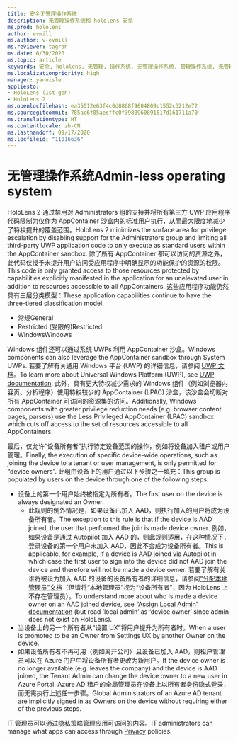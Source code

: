 ```yaml
---
title: 安全无管理操作系统
description: 无管理操作系统和 hololens 安全
ms.prod: hololens
author: evmill
ms.author: v-evmill
ms.reviewer: tagran
ms.date: 6/30/2020
ms.topic: article
keywords: 安全, hololens, 无管理, 操作系统, 无管理操作系统, 管理操作系统, 无管理操作系统, hololens 2, hololens 2 安全,
ms.localizationpriority: high
manager: yannisle
appliesto:
- HoloLens (1st gen)
- HoloLens 2
ms.openlocfilehash: ea35012e63f4c0d8868f9604809c1552c3212e72
ms.sourcegitcommit: 785ac6f05aecffc0f3980960891617d161711a70
ms.translationtype: HT
ms.contentlocale: zh-CN
ms.lasthandoff: 09/17/2020
ms.locfileid: "11016636"
---
```

# <span data-ttu-id="39f81-104">无管理操作系统</span><span class="sxs-lookup"><span data-stu-id="39f81-104">Admin-less operating system</span></span>

<span data-ttu-id="39f81-105">HoloLens 2 通过禁用对 Administrators 组的支持并将所有第三方 UWP 应用程序代码限制为仅作为 AppContainer 沙盒内的标准用户执行，从而最大限度地减少了特权提升的覆盖范围。</span><span class="sxs-lookup"><span data-stu-id="39f81-105">HoloLens 2 minimizes the surface area for privilege escalation by disabling support for the Administrators group and limiting all third-party UWP application code to only execute as standard users within the AppContainer sandbox.</span></span> <span data-ttu-id="39f81-106">除了所有 AppContainer 都可以访问的资源之外，此代码仅授予未提升用户访问受应用程序中明确显示的功能保护的资源的权限。</span><span class="sxs-lookup"><span data-stu-id="39f81-106">This code is only granted access to those resources protected by capabilities explicitly manifested in the application for an unelevated user in addition to resources accessible to all AppContainers.</span></span>
<span data-ttu-id="39f81-107">这些应用程序功能仍然具有三层分类模型：</span><span class="sxs-lookup"><span data-stu-id="39f81-107">These application capabilities continue to have the three-tiered classification model:</span></span>
  * <span data-ttu-id="39f81-108">常规</span><span class="sxs-lookup"><span data-stu-id="39f81-108">General</span></span>
  * <span data-ttu-id="39f81-109">Restricted (受限的)</span><span class="sxs-lookup"><span data-stu-id="39f81-109">Restricted</span></span>
  * <span data-ttu-id="39f81-110">Windows</span><span class="sxs-lookup"><span data-stu-id="39f81-110">Windows</span></span>

<span data-ttu-id="39f81-111">Windows 组件还可以通过系统 UWPs 利用 AppContainer 沙盒。</span><span class="sxs-lookup"><span data-stu-id="39f81-111">Windows components can also leverage the AppContainer sandbox through System UWPs.</span></span> <span data-ttu-id="39f81-112">若要了解有关通用 Windows 平台 (UWP) 的详细信息，请参阅 [UWP 文档](https://docs.microsoft.com/windows/uwp/)。</span><span class="sxs-lookup"><span data-stu-id="39f81-112">To learn more about Universal Windows Platform (UWP), see [UWP documentation](https://docs.microsoft.com/windows/uwp/).</span></span> <span data-ttu-id="39f81-113">此外，具有更大特权减少需求的 Windows 组件（例如浏览器内容页、分析程序）使用特权较少的 AppContainer (LPAC) 沙盒，该沙盒会切断对所有 AppContainer 可访问的资源集的访问。</span><span class="sxs-lookup"><span data-stu-id="39f81-113">Additionally, Windows components with greater privilege reduction needs (e.g. browser content pages, parsers) use the Less Privileged AppContainer (LPAC) sandbox which cuts off access to the set of resources accessible to all AppContainers.</span></span>

<span data-ttu-id="39f81-114">最后，仅允许“设备所有者”执行特定设备范围的操作，例如将设备加入租户或用户管理。</span><span class="sxs-lookup"><span data-stu-id="39f81-114">Finally, the execution of specific device-wide operations, such as joining the device to a tenant or user management, is only permitted for “device owners”.</span></span> <span data-ttu-id="39f81-115">此组由设备上的用户通过以下步骤之一填充：</span><span class="sxs-lookup"><span data-stu-id="39f81-115">This group is populated by users on the device through one of the following steps:</span></span>
  * <span data-ttu-id="39f81-116">设备上的第一个用户始终被指定为所有者。</span><span class="sxs-lookup"><span data-stu-id="39f81-116">The first user on the device is always designated an Owner.</span></span> 
    * <span data-ttu-id="39f81-117">此规则的例外情况是，如果设备已加入 AAD，则执行加入的用户将成为设备所有者。</span><span class="sxs-lookup"><span data-stu-id="39f81-117">The exception to this rule is that if the device is AAD joined, the user that performed the join is made device owner.</span></span> <span data-ttu-id="39f81-118">例如，如果设备是通过 Autopilot 加入 AAD 的，则此规则适用，在这种情况下，登录设备的第一个用户未加入 AAD，因此不会成为设备所有者。</span><span class="sxs-lookup"><span data-stu-id="39f81-118">This is applicable, for example, if a device is AAD joined via Autopilot in which case the first user to sign into the device did not AAD join the device and therefore will not be made a device owner.</span></span> <span data-ttu-id="39f81-119">若要了解有关谁将被设为加入 AAD 的设备的设备所有者的详细信息，请参阅[“分配本地管理员”文档](https://docs.microsoft.com/azure/active-directory/devices/assign-local-admin)（但请将“本地管理员”视为“设备所有者”，因为 HoloLens 上不存在管理员）。</span><span class="sxs-lookup"><span data-stu-id="39f81-119">To understand more about who is made a device owner on an AAD joined device, see [“Assign Local Admin” documentation](https://docs.microsoft.com/azure/active-directory/devices/assign-local-admin) (but read ‘local admin’ as ‘device owner’ since admin does not exist on HoloLens).</span></span>
  * <span data-ttu-id="39f81-120">当设备上的另一个所有者从“设置 UX”将用户提升为所有者时。</span><span class="sxs-lookup"><span data-stu-id="39f81-120">When a user is promoted to be an Owner from Settings UX by another Owner on the device.</span></span>
  * <span data-ttu-id="39f81-121">如果设备所有者不再可用（例如离开公司）且设备已加入 AAD，则租户管理员可以在 Azure 门户中将设备所有者更改为新用户。</span><span class="sxs-lookup"><span data-stu-id="39f81-121">If the device owner is no longer available (e.g. leaves the company) and the device is AAD joined, the Tenant Admin can change the device owner to a new user in Azure Portal.</span></span>
<span data-ttu-id="39f81-122">Azure AD 租户的全局管理员在设备上以所有者身份隐式登录，而无需执行上述任一步骤。</span><span class="sxs-lookup"><span data-stu-id="39f81-122">Global Administrators of an Azure AD tenant are implicitly signed in as Owners on the device without requiring either of the previous steps.</span></span> 

<span data-ttu-id="39f81-123">IT 管理员可以通过[隐私](https://docs.microsoft.com/windows/client-management/mdm/policy-csp-privacy)策略管理应用可访问的内容。</span><span class="sxs-lookup"><span data-stu-id="39f81-123">IT administrators can manage what apps can access through [Privacy](https://docs.microsoft.com/windows/client-management/mdm/policy-csp-privacy) policies.</span></span> 
